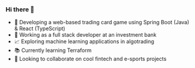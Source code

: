### Hi there 👋

- :space_invader: Developing a web-based trading card game using Spring Boot (Java) & React (TypeScript)
- :necktie: Working as a full stack developer at an investment bank
- :chart_with_upwards_trend: Exploring machine learning applications in algotrading
- :books: Currently learning Terraform
- :handshake: Looking to collaborate on cool fintech and e-sports projects


<!--
**lucaskienast/lucaskienast** is a ✨ _special_ ✨ repository because its `README.md` (this file) appears on your GitHub profile.

Here are some ideas to get you started:

- 🌱 I’m currently learning ...
- 👯 I’m looking to collaborate on ...
- 🤔 I’m looking for help with ...
- 💬 Ask me about ...
- 📫 How to reach me: ...
- 😄 Pronouns: ...
- ⚡ Fun fact: ...
-->
